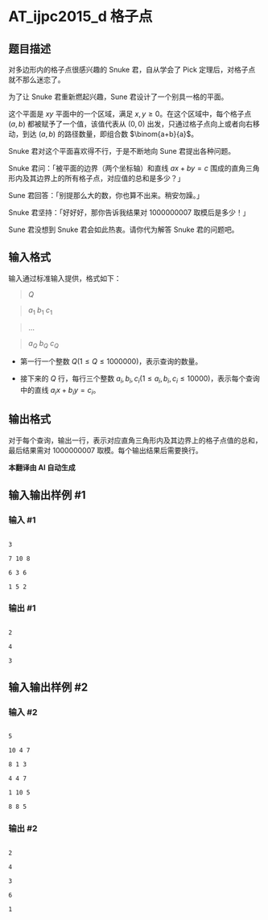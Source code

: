 # AT_ijpc2015_d 格子点

## 题目描述

对多边形内的格子点很感兴趣的 Snuke 君，自从学会了 Pick 定理后，对格子点就不那么迷恋了。

为了让 Snuke 君重新燃起兴趣，Sune 君设计了一个别具一格的平面。

这个平面是 $xy$ 平面中的一个区域，满足 $x, y \ge 0$。在这个区域中，每个格子点 $(a, b)$ 都被赋予了一个值，该值代表从 $(0, 0)$ 出发，只通过格子点向上或者向右移动，到达 $(a, b)$ 的路径数量，即组合数 $\binom{a+b}{a}$。

Snuke 君对这个平面喜欢得不行，于是不断地向 Sune 君提出各种问题。

Snuke 君问：「被平面的边界（两个坐标轴）和直线 $ax + by = c$ 围成的直角三角形内及其边界上的所有格子点，对应值的总和是多少？」

Sune 君回答：「别提那么大的数，你也算不出来。稍安勿躁。」

Snuke 君坚持：「好好好，那你告诉我结果对 $1000000007$ 取模后是多少！」

Sune 君没想到 Snuke 君会如此热衷。请你代为解答 Snuke 君的问题吧。

## 输入格式

输入通过标准输入提供，格式如下：

> $Q$
> $a_1$ $b_1$ $c_1$
> ...
> $a_Q$ $b_Q$ $c_Q$

- 第一行一个整数 $Q (1 \le Q \le 1000000)$，表示查询的数量。
- 接下来的 $Q$ 行，每行三个整数 $a_i, b_i, c_i (1 \le a_i, b_i, c_i \le 10000)$，表示每个查询中的直线 $a_i x + b_i y = c_i$。

## 输出格式

对于每个查询，输出一行，表示对应直角三角形内及其边界上的格子点值的总和，最后结果需对 $1000000007$ 取模。每个输出结果后需要换行。

 **本翻译由 AI 自动生成**

## 输入输出样例 #1

### 输入 #1

```
3
7 10 8
6 3 6
1 5 2
```

### 输出 #1

```
2
4
3
```

## 输入输出样例 #2

### 输入 #2

```
5
10 4 7
8 1 3
4 4 7
1 10 5
8 8 5
```

### 输出 #2

```
2
4
3
6
1
```